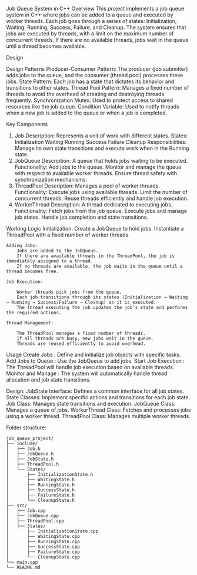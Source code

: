 Job Queue System in C++
Overview
This project implements a job queue system in C++ where jobs can be added to a queue and executed by worker threads. Each job goes through a series of states: Initialization, Waiting, Running, Success, Failure, and Cleanup. The system ensures that jobs are executed by threads, with a limit on the maximum number of concurrent threads. If there are no available threads, jobs wait in the queue until a thread becomes available.

Design

Design Patterns
	Producer-Consumer Pattern: The producer (job submitter) adds jobs to the queue, and the consumer (thread pool) processes these jobs.
	State Pattern: Each job has a state that dictates its behavior and transitions to other states.
	Thread Pool Pattern: Manages a fixed number of threads to avoid the overhead of creating and destroying threads frequently.
Synchronization
	Mutex: Used to protect access to shared resources like the job queue.
	Condition Variable: Used to notify threads when a new job is added to the queue or when a job is completed.

Key Components
1. Job
	Description: Represents a unit of work with different states.
	States:
		Initialization
		Waiting
		Running
		Success
		Failure
		Cleanup
	Responsibilities: Manage its own state transitions and execute work when in the Running state.
2. JobQueue
	Description: A queue that holds jobs waiting to be executed.
	Functionality:
	Add jobs to the queue.
	Monitor and manage the queue with respect to available worker threads.
	Ensure thread safety with synchronization mechanisms.
3. ThreadPool
	Description: Manages a pool of worker threads.
	Functionality:
		Execute jobs using available threads.
		Limit the number of concurrent threads.
		Reuse threads efficiently and handle job execution.
4. WorkerThread
	Description: A thread dedicated to executing jobs.
	Functionality:
		Fetch jobs from the job queue.
		Execute jobs and manage job states.
		Handle job completion and state transitions.
		
Working Logic
	Initialization:
		Create a JobQueue to hold jobs.
		Instantiate a ThreadPool with a fixed number of worker threads.
		
	Adding Jobs:
		Jobs are added to the JobQueue.
		If there are available threads in the ThreadPool, the job is immediately assigned to a thread.
		If no threads are available, the job waits in the queue until a thread becomes free.
		
	Job Execution:

		Worker threads pick jobs from the queue.
		Each job transitions through its states (Initialization → Waiting → Running → Success/Failure → Cleanup) as it is executed.
		The thread executing the job updates the job’s state and performs the required actions.
		
	Thread Management:

		The ThreadPool manages a fixed number of threads.
		If all threads are busy, new jobs wait in the queue.
		Threads are reused efficiently to avoid overhead.
		
Usage
	Create Jobs			: Define and initialize job objects with specific tasks.
	Add Jobs to Queue	: Use the JobQueue to add jobs.
	Start Job Execution	: The ThreadPool will handle job execution based on available threads.
	Monitor and Manage	: The system will automatically handle thread allocation and job state transitions.
	
Design:
	JobState Interface: Defines a common interface for all job states.
	State Classes: Implement specific actions and transitions for each job state.
	Job Class: Manages state transitions and execution.
	JobQueue Class: Manages a queue of jobs.
	WorkerThread Class: Fetches and processes jobs using a worker thread.
	ThreadPool Class: Manages multiple worker threads.
	
Folder structure:

	job_queue_project/
	├── include/
	│   ├── Job.h
	│   ├── JobQueue.h
	│   ├── JobState.h
	│   ├── ThreadPool.h
	│   └── States/
	│       ├── InitializationState.h
	│       ├── WaitingState.h
	│       ├── RunningState.h
	│       ├── SuccessState.h
	│       ├── FailureState.h
	│       └── CleanupState.h
	├── src/
	│   ├── Job.cpp
	│   ├── JobQueue.cpp
	│   ├── ThreadPool.cpp
	│   ├── States/
	│       ├── InitializationState.cpp
	│       ├── WaitingState.cpp
	│       ├── RunningState.cpp
	│       ├── SuccessState.cpp
	│       ├── FailureState.cpp
	│       └── CleanupState.cpp
	└── main.cpp
	└── README.md
	
	
	
	
	
	
	
	
	
	